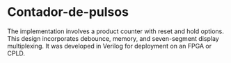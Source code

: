 # Contador-de-pulsos
The implementation involves  a product counter with reset and hold options. This design incorporates debounce, memory, and seven-segment display multiplexing. It was developed in Verilog for deployment on an FPGA or CPLD.
